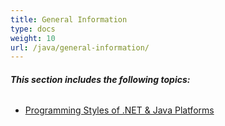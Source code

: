```yaml
---
title: General Information
type: docs
weight: 10
url: /java/general-information/
---
```


###### **This section includes the following topics:** 
- [Programming Styles of .NET & Java Platforms](/barcode/java/programming-styles-of-net-and-java-platforms/) 
